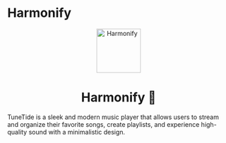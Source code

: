 # Harmonify

<p align="center">
<img src="https://upload.wikimedia.org/wikipedia/commons/1/19/Spotify_logo_without_text.svg" alt="Harmonify" width="100">
</p>
<h1 align="center">Harmonify 🎵</h1>

<p>TuneTide is a sleek and modern music player that allows users to stream and organize their favorite songs, create playlists, and experience high-quality sound with a minimalistic design.</p>

